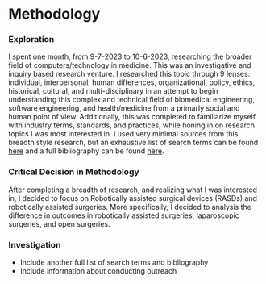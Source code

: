 # Methodology

### Exploration 
I spent one month, from 9-7-2023 to 10-6-2023, researching the broader field of computers/technology in medicine. This was an investigative and inquiry based research venture. I researched this topic through 9 lenses: individual, interpersonal, human differences, organizational, policy, ethics, historical, cultural, and multi-disciplinary in an attempt to begin understanding this complex and technical field of biomedical engineering, software engineering, and health/medicine from a primarly social and human point of view. Additionally, this was completed to familiarize myself with industry terms, standards, and practices, while honing in on research topics I was most interested in. I used very minimal sources from this breadth style research, but an exhaustive list of search terms can be found [here](https://docs.google.com/spreadsheets/d/1oNA6XXVFzFoIJnYeAsb0xS4jXLMmwv-RUrTuOrg_6s0/edit?usp=sharing) and a full bibliography can be found [here](link).

### Critical Decision in Methodology
After completing a breadth of research, and realizing what I was interested in, I decided to focus on Robotically assisted surgical devices (RASDs) and robotically assisted surgeries. More specifically, I decided to analysis the difference in outcomes in robotically assisted surgeries, laparoscopic surgeries, and open surgeries. 

### Investigation 
- Include another full list of search terms and bibliography
- Include information about conducting outreach 
